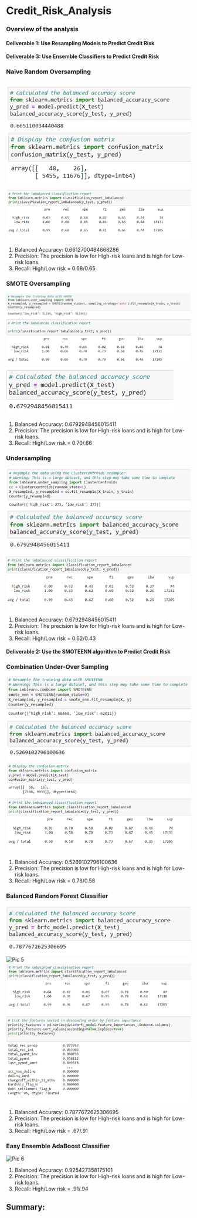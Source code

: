 # Credit_Risk_Analysis
### Overview of the analysis

#### Deliverable 1: Use Resampling Models to Predict Credit Risk


#### Deliverable 3: Use Ensemble Classifiers to Predict Credit Risk


### Naive Random Oversampling
![Pic 1](https://github.com/Tifarahani/Credit_Risk_Analysis/blob/main/Resources/img/Accuracy_Score.png)    
![Pic 1](https://github.com/Tifarahani/Credit_Risk_Analysis/blob/main/Resources/img/Confusion_Matrix.png)
![Pic 1](https://github.com/Tifarahani/Credit_Risk_Analysis/blob/main/Resources/img/Imbalanced_Classification_Report.png)
1. Balanced Accuracy: 0.6612700484668286
2. Precision: The precision is low for High-risk loans and is high for Low-risk loans.
3. Recall: High/Low risk = 0.68/0.65

### SMOTE Oversampling
![Pic 2](https://github.com/Tifarahani/Credit_Risk_Analysis/blob/main/Resources/img/SMOT1.png) 
![Pic 2](https://github.com/Tifarahani/Credit_Risk_Analysis/blob/main/Resources/img/SMOT.png) 
![Pic 2](https://github.com/Tifarahani/Credit_Risk_Analysis/blob/main/Resources/img/Smot_Accuracy_score.png)
1. Balanced Accuracy: 0.6792948456015411
2. Precision: The precision is low for High-risk loans and is high for Low-risk loans.
3. Recall: High/Low risk = 0.70/.66

### Undersampling
![Pic 3](https://github.com/Tifarahani/Credit_Risk_Analysis/blob/main/Resources/img/Undersampling1.png)
![Pic 3](https://github.com/Tifarahani/Credit_Risk_Analysis/blob/main/Resources/img/Undersampling2.png) 
![Pic 3](https://github.com/Tifarahani/Credit_Risk_Analysis/blob/main/Resources/img/Undersampling3.png) 
1. Balanced Accuracy: 0.6792948456015411
2. Precision:  The precision is low for High-risk loans and is high for Low-risk loans.
3. Recall: High/Low risk = 0.62/0.43
#### Deliverable 2: Use the SMOTEENN algorithm to Predict Credit Risk 
### Combination Under-Over Sampling
![Pic 4](https://github.com/Tifarahani/Credit_Risk_Analysis/blob/main/Resources/img/Combination_1.png)     
![Pic 4](https://github.com/Tifarahani/Credit_Risk_Analysis/blob/main/Resources/img/Deliv_2.png) 
![Pic 4](https://github.com/Tifarahani/Credit_Risk_Analysis/blob/main/Resources/img/Deliv_2_Report.png) 
1. Balanced Accuracy: 0.5269102796100636
2. Precision: The precision is low for High-risk loans and is high for Low-risk loans.
3. Recall: High/Low risk = 0.78/0.58

### Balanced Random Forest Classifier
![Pic 5](https://github.com/Tifarahani/Credit_Risk_Analysis/blob/main/Resources/img/Balance%20accuracy.png) 
![Pic 5](https://github.com/Tifarahani/Credit_Risk_Analysis/blob/main/Resources/img/Confusion_Matrix_D3.pngsification_ReportD3.png) 
![Pic 5](https://github.com/Tifarahani/Credit_Risk_Analysis/blob/main/Resources/img/Classification_ReportD3.png)    
![Pic 5](https://github.com/Tifarahani/Credit_Risk_Analysis/blob/main/Resources/img/List_by_Priority_D3.png)
1. Balanced Accuracy: 0.7877672625306695
2. Precision: The precision is low for High-risk loans and is high for Low-risk loans.
3. Recall: High/Low risk = .67/.91

### Easy Ensemble AdaBoost Classifier
![Pic 6](.PNG)     
1. Balanced Accuracy: 0.925427358175101
2. Precision: The precision is low for High-risk loans and is high for Low-risk loans.
3. Recall: High/Low risk = .91/.94

## Summary:
